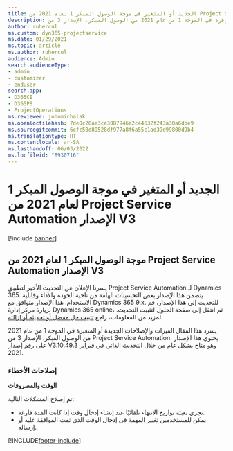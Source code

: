 ```yaml
---
title: الجديد أو المتغير في موجة الوصول المبكر 1 لعام 2021 من Project Service Automation الإصدار V3
description: يسرد هذا المقال الميزات والإصلاحات المتوفرة في الموجة 1 من عام 2021 من الوصول المبكر، الإصدار 3 من Project Service Automation.
author: ruhercul
ms.custom: dyn365-projectservice
ms.date: 01/29/2021
ms.topic: article
ms.author: ruhercul
audience: Admin
search.audienceType:
- admin
- customizer
- enduser
search.app:
- D365CE
- D365PS
- ProjectOperations
ms.reviewer: johnmichalak
ms.openlocfilehash: 7de0c20ae3ce3087946a2c44632f243a30a6dbe9
ms.sourcegitcommit: 6cfc50d89528df977a8f6a55c1ad39d99800d9b4
ms.translationtype: HT
ms.contentlocale: ar-SA
ms.lasthandoff: 06/03/2022
ms.locfileid: "8930716"
---
```

# <a name="whats-new-or-changed-in-project-service-automation-early-access-wave-1-2021-v3"></a>الجديد أو المتغير في موجة الوصول المبكر 1 لعام 2021 من Project Service Automation الإصدار V3

[!include [banner](../includes/psa-now-project-operations.md)]

## <a name="project-service-automation-early-access-wave-1-2021-v3"></a>موجة الوصول المبكر 1 لعام 2021 من Project Service Automation الإصدار V3

يسرنا الإعلان عن التحديث الأخير لتطبيق Project Service Automation لـ Dynamics 365. يتضمن هذا الإصدار بعض التحسينات الهامة من ناحية الجودة والأداء وقابلية الاستخدام. هذا الإصدار متوافق مع Dynamics 365 9.x. للتحديث إلى هذا الإصدار، قم بزيارة مركز إدارة Dynamics 365 online، ثم انتقل إلى صفحة الحلول لتثبيت التحديث. لمزيد من المعلومات، راجع [تثبيت حل مفضل أو تحديثه أو إزالته](/power-platform/admin/install-remove-preferred-solution).

يسرد هذا المقال الميزات والإصلاحات الجديدة أو المتغيرة في الموجة 1 من عام 2021 من الوصول المبكر، الإصدار 3 من Project Service Automation. يحتوي هذا الإصدار على رقم إصدار V3.10.49.3 وهو متاح بشكل عام من خلال التحديث الذاتي في فبراير 2021.


### <a name="bug-fixes"></a>إصلاحات الأخطاء

**الوقت والمصروفات**

تم إصلاح المشكلات التالية:

- تجري تعبئة تواريخ الانتهاء تلقائيًا عند إنشاء إدخال وقت إذا كانت المدة فارغة.
- يمكن للمستخدمين تغيير المهمة في إدخال الوقت الذي تمت الموافقة عليه أو إرساله.


[!INCLUDE[footer-include](../includes/footer-banner.md)]

